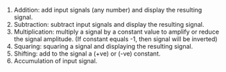 1) Addition: add input signals (any number) and display the resulting signal.
2) Subtraction: subtract input signals and display the resulting signal.
3) Multiplication: multiply a signal by a constant value to amplify or reduce the signal amplitude. (If constant equals -1, then signal will be inverted)
4) Squaring: squaring a signal and displaying the resulting signal.
5) Shifting: add to the signal a (+ve) or (-ve) constant.
6) Accumulation of input signal.
